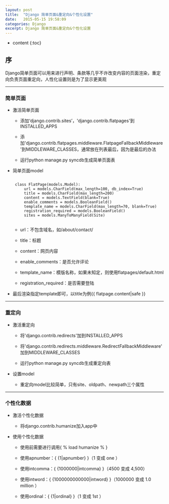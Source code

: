 ```yaml
---
layout: post
title:  "Django 简单页面&重定向&个性化设置"
date:   2015-05-15 19:58:09
categories: Django
excerpt: Django 简单页面&重定向&个性化设置
---
```


* content
{:toc}


## 序

Django简单页面可以用来进行声明、条款等几乎不许改变内容的页面渲染，重定向负责页面重定向，人性化设置则是为了显示更美观

---

### 简单页面

 * 激活简单页面

   * 添加‘django.contrib.sites’，'django.contrib.flatpages'到INSTALLED_APPS

   * 添加'django.contrib.flatpages.middleware.FlatpageFallbackMiddleware'到MIDDLEWARE_CLASSES，通常放在列表最后，因为是最后的办法

   * 运行python manage.py syncdb生成简单页面表

 * 简单页面model

    <pre><code>
    class FlatPage(models.Model):
        url = models.CharField(max_length=100, db_index=True)
        title = models.CharField(max_length=200)
        content = models.TextField(blank=True)
        enable_comments = models.BooleanField()
        template_name = models.CharField(max_length=70, blank=True)
        registration_required = models.BooleanField()
        sites = models.ManyToManyField(Site)
    </code></pre>

    * url：不包含域名，如/about/contact/

    * title：标题

    * content：网页内容

    * enable_comments：是否允许评论

    * template_name：模版名称，如果未知定，则使用flatpages/default.html

    * registration_required：是否需要登陆

 * 最后渲染指定template即可，以title为例{{ flatpage.content|safe }}

---

### 重定向

 * 激活重定向

   * 将'django.contrib.redirects'加到INSTALLED_APPS

   * 将'django.contrib.redirects.middleware.RedirectFallbackMiddleware'加到MIDDLEWARE_CLASSES

   * 运行python manage.py syncdb生成重定向表

 * 设置model

   * 重定向model比较简单，只有site、oldpath、newpath三个属性

---

### 个性化数据

 * 激活个性化数据

   * 将django.contrib.humanize加入app中
   

 * 使用个性化数据

   * 使用前需要进行调用{ % load humanize % }

   * 使用apnumber：{ {1\|apnumber} }（1 变成 one ）

   * 使用intcomma：{ {1000000\|intcomma} }（4500 变成 4,500）

   * 使用intword：{ {1000000000000\|intword} }（1000000 变成 1.0 million ）

   * 使用ordinal：{ {1\|ordinal} }（1 变成 1st ）



